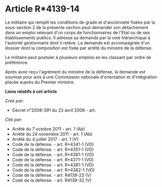 # Article R*4139-14

Le militaire qui remplit les conditions de grade et d'ancienneté fixées par la sous-section 2 de la présente section peut
demander son détachement dans un emploi relevant d'un corps de fonctionnaires de l'Etat ou de ses établissements publics. Il
adresse sa demande par la voie hiérarchique à l'autorité gestionnaire dont il relève. La demande est accompagnée d'un dossier
dont la composition est fixée par arrêté du ministre de la défense. 

Le militaire peut postuler à plusieurs emplois en les classant par ordre de préférence. 

Après avoir reçu l'agrément du ministre de la défense, la demande est soumise pour avis à une Commission nationale
d'orientation et d'intégration placée auprès du Premier ministre.

**Liens relatifs à cet article**

_Créé par_:

  - Décret n°2008-391 du 23 avril 2008 - art.

_Cité par_:

  - Arrêté du 7 octobre 2011 - art. 1 (Ab)
  - Arrêté du 24 novembre 2011 - art. 1 (Ab)
  - Arrêté du 4 juillet 2017 - art. 1 (V)
  - Code de la défense. - art. R*4341-1 (VD)
  - Code de la défense. - art. R*4351-1 (VD)
  - Code de la défense. - art. R*4361-1 (VD)
  - Code de la défense. - art. R*4371-1 (VD)
  - Code de la défense. - art. R*4381-1 (VD)
  - Code de la défense. - art. R*4382-1 (VD)
  - Code de la défense. - art. R4139-23 (V)
  - Code de la défense. - art. R4139-32 (V)
